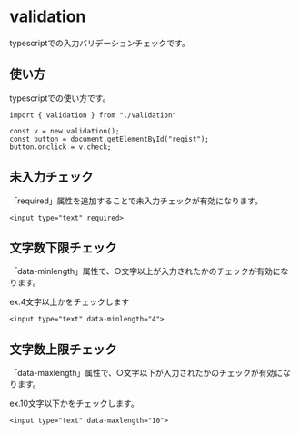 # validation

typescriptでの入力バリデーションチェックです。

## 使い方

typescriptでの使い方です。  

```
import { validation } from "./validation"

const v = new validation();
const button = document.getElementById("regist");
button.onclick = v.check;
```

## 未入力チェック

「required」属性を追加することで未入力チェックが有効になります。  

```html:sample
<input type="text" required>
```

## 文字数下限チェック

「data-minlength」属性で、○文字以上が入力されたかのチェックが有効になります。  
  
ex.4文字以上かをチェックします

```html:sample
<input type="text" data-minlength="4">
```

## 文字数上限チェック

「data-maxlength」属性で、○文字以下が入力されたかのチェックが有効になります。  

ex.10文字以下かをチェックします。

```html:sample
<input type="text" data-maxlength="10">
```
